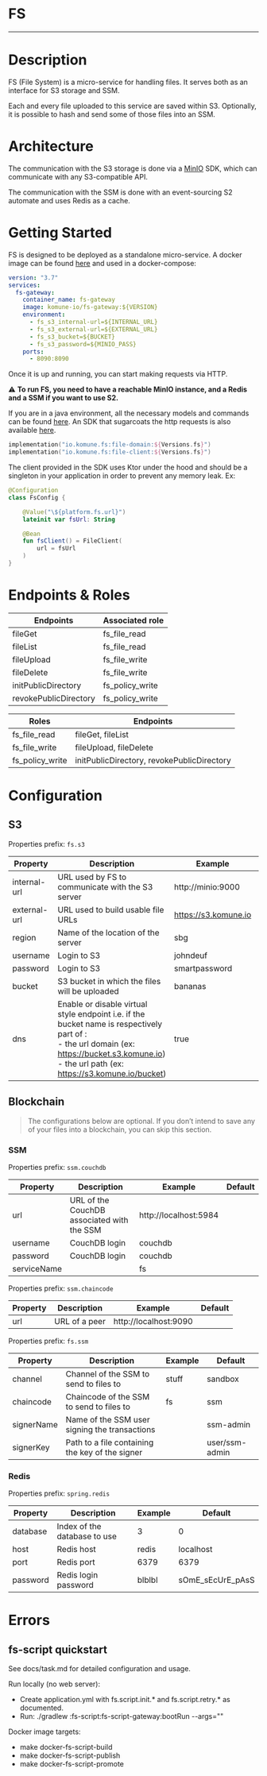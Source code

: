 # FS

---

# Description

FS (File System) is a micro-service for handling files. It serves both as an interface for S3 storage and SSM.

Each and every file uploaded to this service are saved within S3. Optionally, it is possible to hash and send some of those files into an SSM.

# Architecture

The communication with the S3 storage is done via a [MinIO](https://docs.min.io/docs/java-client-quickstart-guide.html) SDK, which can communicate with any S3-compatible API.

The communication with the SSM is done with an event-sourcing S2 automate and uses Redis as a cache.

# Getting Started

FS is designed to be deployed as a standalone micro-service.
A docker image can be found [here](https://hub.docker.com/repository/docker/komune-io/fs-gateway) and used in a docker-compose:

```yaml
version: "3.7"
services:
  fs-gateway:
    container_name: fs-gateway
    image: komune-io/fs-gateway:${VERSION}
    environment:
      - fs_s3_internal-url=${INTERNAL_URL}
      - fs_s3_external-url=${EXTERNAL_URL}
      - fs_s3_bucket=${BUCKET}
      - fs_s3_password=${MINIO_PASS}
    ports:
      - 8090:8090
```

Once it is up and running, you can start making requests via HTTP.

⚠️ **To run FS, you need to have a reachable MinIO instance, and a Redis and a SSM if you want to use S2.**

If you are in a java environment, all the necessary models and commands can be found [here](https://mvnrepository.com/artifact/io.komune.fs/file-domain).
An SDK that sugarcoats the http requests is also available [here](https://mvnrepository.com/artifact/io.komune.fs/file-client).

```kotlin
implementation("io.komune.fs:file-domain:${Versions.fs}")
implementation("io.komune.fs:file-client:${Versions.fs}")
```

The client provided in the SDK uses Ktor under the hood and should be a singleton in your application in order to prevent any memory leak. Ex:

```kotlin
@Configuration
class FsConfig {

    @Value("\${platform.fs.url}")
    lateinit var fsUrl: String

    @Bean
    fun fsClient() = FileClient(
        url = fsUrl
    )
}
```

# Endpoints & Roles

| Endpoints | Associated role |
| --- | --- |
| fileGet | fs_file_read |
| fileList | fs_file_read |
| fileUpload | fs_file_write |
| fileDelete | fs_file_write |
| initPublicDirectory | fs_policy_write |
| revokePublicDirectory | fs_policy_write |

| Roles | Endpoints |
| --- | --- |
| fs_file_read | fileGet, fileList |
| fs_file_write | fileUpload, fileDelete |
| fs_policy_write | initPublicDirectory, revokePublicDirectory |

# Configuration

## S3

Properties prefix: `fs.s3`

| Property | Description                                                                                                                                                                                            | Example              | Default |
| --- |--------------------------------------------------------------------------------------------------------------------------------------------------------------------------------------------------------|----------------------| --- |
| internal-url | URL used by FS to communicate with the S3 server                                                                                                                                                       | http://minio:9000    | http://localhost:9000 |
| external-url | URL used to build usable file URLs                                                                                                                                                                     | https://s3.komune.io | http://localhost:9000 |
| region | Name of the location of the server                                                                                                                                                                     | sbg                  | us-west-1 |
| username | Login to S3                                                                                                                                                                                            | johndeuf             | minio |
| password | Login to S3                                                                                                                                                                                            | smartpassword        | minio123 |
| bucket | S3 bucket in which the files will be uploaded                                                                                                                                                          | bananas              | fs-sample |
| dns | Enable or disable virtual style endpoint i.e. if the bucket name is respectively part of : <br/> - the url domain (ex: https://bucket.s3.komune.io) - the url path (ex: https://s3.komune.io/bucket)            | true                 | false |

## Blockchain

> The configurations below are optional. If you don’t intend to save any of your files into a blockchain, you can skip this section.
>

### SSM

Properties prefix: `ssm.couchdb`

| Property | Description | Example | Default |
| --- | --- | --- | --- |
| url | URL of the CouchDB associated with the SSM | http://localhost:5984 |  |
| username | CouchDB login | couchdb |  |
| password | CouchDB login | couchdb |  |
| serviceName |  | fs |  |

Properties prefix: `ssm.chaincode`

| Property | Description | Example | Default |
| --- | --- | --- | --- |
| url | URL of a peer | http://localhost:9090 |  |

Properties prefix: `fs.ssm`

| Property | Description | Example | Default |
| --- | --- | --- | --- |
| channel | Channel of the SSM to send to files to | stuff | sandbox |
| chaincode | Chaincode of the SSM to send to files to | fs | ssm |
| signerName | Name of the SSM user signing the transactions |  | ssm-admin |
| signerKey | Path to a file containing the key of the signer |  | user/ssm-admin |

### Redis

Properties prefix: `spring.redis`

| Property | Description | Example | Default |
| --- | --- | --- | --- |
| database | Index of the database to use | 3 | 0 |
| host | Redis host | redis | localhost |
| port | Redis port | 6379 | 6379 |
| password | Redis login password | blblbl | sOmE_sEcUrE_pAsS |

# Errors

## fs-script quickstart

See docs/task.md for detailed configuration and usage.

Run locally (no web server):
- Create application.yml with fs.script.init.* and fs.script.retry.* as documented.
- Run: ./gradlew :fs-script:fs-script-gateway:bootRun --args=""

Docker image targets:
- make docker-fs-script-build
- make docker-fs-script-publish
- make docker-fs-script-promote
